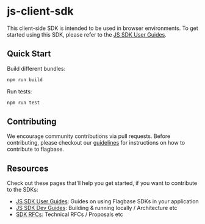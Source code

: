 # js-client-sdk

This client-side SDK is intended to be used in browser environments. To get started using this SDK, please refer to the [JS SDK User Guides](https://flagbase.com/docs/sdk/javascript).

## Quick Start
Build different bundles:
```sh
npm run build
```
Run tests:
```sh
npm run test
```

## Contributing
We encourage community contributions via pull requests. Before contributing, please checkout our [guidelines](https://flagbase.com/dev/intro/workflow#contributing) for instructions on how to contribute to flagbase.

## Resources
Check out these pages that'll help you get started, if you want to contribute to the SDKs:
* [JS SDK User Guides](https://flagbase.com/docs/sdk/javascript): Guides on using Flagbase SDKs in your application
* [JS SDK Dev Guides](https://flagbase.com/dev/sdk/javascript): Building & running locally / Architecture etc
* [SDK RFCs](https://flagbase.atlassian.net/wiki/spaces/OSS/pages/695631952/SDK+-+RFCs): Technical RFCs / Proposals etc
